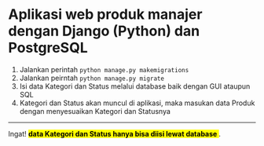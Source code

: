 
# Aplikasi web produk manajer dengan Django (Python) dan PostgreSQL  

1. Jalankan perintah `python manage.py makemigrations`  
2. Jalankan peirntah `python manage.py migrate`  
3. Isi data Kategori dan Status melalui database baik dengan GUI ataupun SQL  
4. Kategori dan Status akan muncul di aplikasi, maka masukan data Produk dengan menyesuaikan Kategori dan Statusnya  

---

Ingat! <mark> <strong> data Kategori dan Status hanya bisa diisi lewat database </strong> </mark>.
